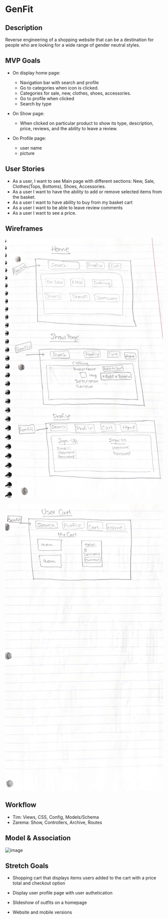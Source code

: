 # GenFit

## Description 
Reverse engineering of a  shopping website that can be a destination for people who are looking for a wide range of gender neutral styles. 

## MVP Goals
* On display home page:
  *  Navigation bar with search and profile
  *  Go to categories when icon is clicked.
  *  Categories for sale, new, clothes, shoes, accessories.
  *  Go to profile when clicked
  *  Search by type

* On Show page:
  * When clicked on particular product to show  its type, description, price, reviews, and the ability to leave a review.
* On Profile page:
  * user name
  * picture
 


## User Stories

* As a user, I want to see Main page with different sections: New, Sale, Clothes(Tops, Bottoms), Shoes, Accessories.
* As a user I want to have the ability to add or remove selected items from the basket.
* As a user I want to have ability to buy from my basket cart
* As a user I want  to be able to leave review comments
* As a user I want to see a price.



## Wireframes

![image](IMG-8482.jpg)

![image](IMG-8483.jpg)



## Workflow
* Tim: Views, CSS, Config, Models/Schema
* Zarema: Show, Controllers, Archive, Routes

## Model & Association

![image](IMG-8484.JPG)

## Stretch Goals

* Shopping cart that displays items users added to the cart with a price total and checkout option

* Display user profile page with user authetication

* Slideshow of outfits on a homepage 

* Website and mobile versions
